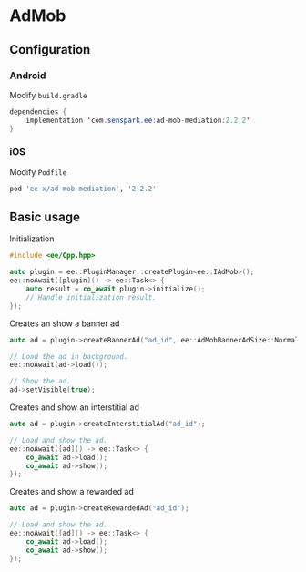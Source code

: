 # AdMob
## Configuration
### Android
Modify `build.gradle`
```java
dependencies {
    implementation 'com.senspark.ee:ad-mob-mediation:2.2.2'
}
```

### iOS
Modify `Podfile`
```ruby
pod 'ee-x/ad-mob-mediation', '2.2.2'
```

## Basic usage
Initialization
```cpp
#include <ee/Cpp.hpp>

auto plugin = ee::PluginManager::createPlugin<ee::IAdMob>();
ee::noAwait([plugin]() -> ee::Task<> {
    auto result = co_await plugin->initialize();
    // Handle initialization result.
});
```

Creates an show a banner ad
```cpp
auto ad = plugin->createBannerAd("ad_id", ee::AdMobBannerAdSize::Normal);

// Load the ad in background.
ee::noAwait(ad->load());

// Show the ad.
ad->setVisible(true);
```

Creates and show an interstitial ad
```cpp
auto ad = plugin->createInterstitialAd("ad_id");

// Load and show the ad.
ee::noAwait([ad]() -> ee::Task<> {
    co_await ad->load();
    co_await ad->show();
});
```

Creates and show a rewarded ad
```cpp
auto ad = plugin->createRewardedAd("ad_id");

// Load and show the ad.
ee::noAwait([ad]() -> ee::Task<> {
    co_await ad->load();
    co_await ad->show();
});
```